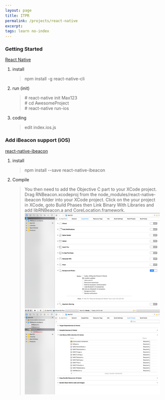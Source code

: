 ```yaml
---
layout: page
title: ITPR
permalink: /projects/react-native
excerpt:
tags: learn no-index
---
```

  
### Getting Started  
[React Native](https://facebook.github.io/react-native/docs/getting-started.html#content)

1. install  
    > npm install -g react-native-cli
    
2. run (init)
    > \# react-native init Max123  
    > \# cd AwesomeProject  
    > \# react-native run-ios  
    
3. coding  
    > edit index.ios.js 
    
### Add iBeacon support (iOS)  
[react-native-ibeacon](https://github.com/frostney/react-native-ibeacon)  

1. install
    > npm install --save react-native-ibeacon
2. Compile
    > You then need to add the Objective C part to your XCode project. Drag RNBeacon.xcodeproj from the node_modules/react-native-ibeacon folder into your XCode project. Click on the your project in XCode, goto Build Phases then Link Binary With Libraries and add libRNBeacon.a and CoreLocation.framework.  
    > ![XCode - BG](/images/projects/react-native/xcode-bg.png)  
    > ![XCode - LINK](/images/projects/react-native/xcode-link.png)    
